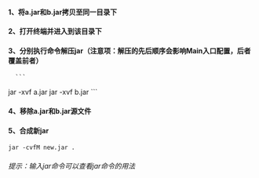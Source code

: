 #### 1、将a.jar和b.jar拷贝至同一目录下

#### 2、打开终端并进入到该目录下

#### 3、分别执行命令解压jar（注意项：解压的先后顺序会影响Main入口配置，后者覆盖前者）

      ```
jar -xvf a.jar
jar -xvf b.jar
      ```

#### 4、移除a.jar和b.jar源文件

#### 5、合成新jar

```
jar -cvfM new.jar .
```

###### 提示：输入jar命令可以查看jar命令的用法

